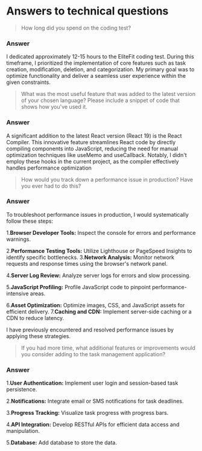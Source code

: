 # Answers to technical questions

> How long did you spend on the coding test?

### Answer

I dedicated approximately 12-15 hours to the EliteFit coding test. During this timeframe, I prioritized the implementation of core features such as task creation, modification, deletion, and categorization. My primary goal was to optimize functionality and deliver a seamless user experience within the given constraints.

>What was the most useful feature that was added to the latest version of your chosen language? Please include a snippet of code that shows how you've used it.

### Answer

A significant addition to the latest React version (React 19) is the React Compiler. This innovative feature streamlines React code by directly compiling components into JavaScript, reducing the need for manual optimization techniques like useMemo and useCallback. Notably, I didn't employ these hooks in the current project, as the compiler effectively handles performance optimization


>How would you track down a performance issue in production? Have you ever had to do this?

### Answer
To troubleshoot performance issues in production, I would systematically follow these steps:

1.**Browser Developer Tools:** Inspect the console for errors and performance warnings.

2.**Performance Testing Tools:** Utilize Lighthouse or PageSpeed Insights to identify specific bottlenecks.
3.**Network Analysis:** Monitor network requests and response times using the browser's network panel.

4.**Server Log Review:** Analyze server logs for errors and slow processing.

5.**JavaScript Profiling:** Profile JavaScript code to pinpoint performance-intensive areas.

6.**Asset Optimization:** Optimize images, CSS, and JavaScript assets for efficient delivery.
7.**Caching and CDN:** Implement server-side caching or a CDN to reduce latency.

I have previously encountered and resolved performance issues by applying these strategies.

> If you had more time, what additional features or improvements would you consider adding to the task management application?

### Answer

1.**User Authentication:** Implement user login and session-based task persistence.

2.**Notifications:** Integrate email or SMS notifications for task deadlines.

3.**Progress Tracking:** Visualize task progress with progress bars.

4.**API Integration:** Develop RESTful APIs for efficient data access and manipulation.

5.**Database:** Add database to store the data.